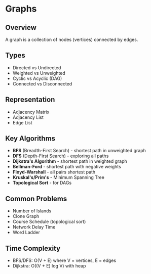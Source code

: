 # Graphs

## Overview
A graph is a collection of nodes (vertices) connected by edges.

## Types
- Directed vs Undirected
- Weighted vs Unweighted
- Cyclic vs Acyclic (DAG)
- Connected vs Disconnected

## Representation
- Adjacency Matrix
- Adjacency List
- Edge List

## Key Algorithms
- **BFS** (Breadth-First Search) - shortest path in unweighted graph
- **DFS** (Depth-First Search) - exploring all paths
- **Dijkstra's Algorithm** - shortest path in weighted graph
- **Bellman-Ford** - shortest path with negative weights
- **Floyd-Warshall** - all pairs shortest path
- **Kruskal's/Prim's** - Minimum Spanning Tree
- **Topological Sort** - for DAGs

## Common Problems
- Number of Islands
- Clone Graph
- Course Schedule (topological sort)
- Network Delay Time
- Word Ladder

## Time Complexity
- BFS/DFS: O(V + E) where V = vertices, E = edges
- Dijkstra: O((V + E) log V) with heap
